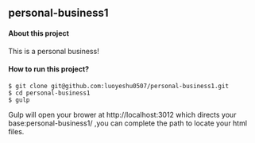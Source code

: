 ## personal-business1

#### About this project
This is a personal business!

#### How to run this project?
    $ git clone git@github.com:luoyeshu0507/personal-business1.git
    $ cd personal-business1
    $ gulp
Gulp will open your brower at http://localhost:3012 which directs your base:personal-business1/  ,you can complete the path to locate your html files.
